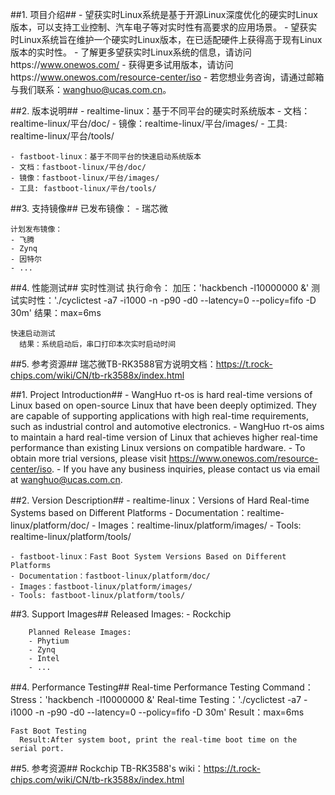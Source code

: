 ##1. 项目介绍##
	- 望获实时Linux系统是基于开源Linux深度优化的硬实时Linux版本，可以支持工业控制、汽车电子等对实时性有高要求的应用场景。
	- 望获实时Linux系统旨在维护一个硬实时Linux版本，在已适配硬件上获得高于现有Linux版本的实时性。
	- 了解更多望获实时Linux系统的信息，请访问https://www.onewos.com/
	- 获得更多试用版本，请访问https://www.onewos.com/resource-center/iso
	- 若您想业务咨询，请通过邮箱与我们联系：wanghuo@ucas.com.cn。

##2. 版本说明##
	- realtime-linux：基于不同平台的硬实时系统版本
	- 文档：realtime-linux/平台/doc/
	- 镜像：realtime-linux/平台/images/
	- 工具: realtime-linux/平台/tools/

	- fastboot-linux：基于不同平台的快速启动系统版本
	- 文档：fastboot-linux/平台/doc/
	- 镜像：fastboot-linux/平台/images/
	- 工具: fastboot-linux/平台/tools/

##3. 支持镜像##
	已发布镜像：
	- 瑞芯微

	计划发布镜像：
	- 飞腾
	- Zynq
	- 因特尔
	- ...

##4. 性能测试##
	实时性测试
	  执行命令：
            加压：'hackbench -l10000000 &'
            测试实时性：'./cyclictest -a7 -i1000 -n -p90 -d0 --latency=0 --policy=fifo -D 30m'
          结果：max=6ms

	快速启动测试
	  结果：系统启动后，串口打印本次实时启动时间

##5. 参考资源##
	瑞芯微TB-RK3588官方说明文档：https://t.rock-chips.com/wiki/CN/tb-rk3588x/index.html

##1. Project Introduction##
        - WangHuo rt-os is hard real-time versions of Linux based on open-source Linux that have been deeply optimized. They are capable of 
          supporting applications with high real-time requirements, such as industrial control and automotive electronics.
        - WangHuo rt-os aims to maintain a hard real-time version of Linux that achieves higher real-time performance than existing Linux 
          versions on compatible hardware.
        - To obtain more trial versions, please visit https://www.onewos.com/resource-center/iso.
        - If you have any business inquiries, please contact us via email at wanghuo@ucas.com.cn.

##2. Version Description##
 	- realtime-linux：Versions of Hard Real-time Systems based on Different Platforms
	- Documentation：realtime-linux/platform/doc/
	- Images：realtime-linux/platform/images/
	- Tools: realtime-linux/platform/tools/

	- fastboot-linux：Fast Boot System Versions Based on Different Platforms
	- Documentation：fastboot-linux/platform/doc/
	- Images：fastboot-linux/platform/images/
	- Tools: fastboot-linux/platform/tools/

##3. Support Images##
        Released Images:
        - Rockchip

        Planned Release Images:
        - Phytium
        - Zynq
        - Intel
        - ...

##4. Performance Testing##
	Real-time Performance Testing
	  Command：
            Stress：'hackbench -l10000000 &'
            Real-time Testing：'./cyclictest -a7 -i1000 -n -p90 -d0 --latency=0 --policy=fifo -D 30m'
          Result：max=6ms

	Fast Boot Testing
	  Result:After system boot, print the real-time boot time on the serial port.

##5. 参考资源##
	Rockchip TB-RK3588's wiki：https://t.rock-chips.com/wiki/CN/tb-rk3588x/index.html

